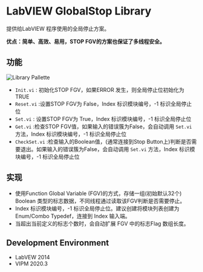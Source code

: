 # LabVIEW GlobalStop Library

提供给LabVIEW 程序使用的全局停止方案。

**优点：简单、高效、易用，STOP FGV的方案也保证了多线程安全。**

## 功能

![Library Pallette](https://cloud.githubusercontent.com/assets/8196752/10752145/8288f624-7cc1-11e5-9700-e3740e08f571.png)

- `Init.vi` : 初始化STOP FGV，如果ERROR 发生，则全局停止位初始化为 TRUE
- `Reset.vi` :设置STOP FGV为 False，Index 标识模块编号，-1 标识全局停止位
- `Set.vi` : 设置STOP FGV为 True，Index 标识模块编号，-1 标识全局停止位
- `Get.vi` :检查STOP FGV值，如果输入的错误簇为False，会自动调用 `Set.vi` 方法，Index 标识模块编号，-1 标识全局停止位
- `CheckSet.vi` :检查输入的Boolean值，(通常连接到Stop Button上)判断是否需要退出。如果输入的错误簇为False，会自动调用 `Set.vi` 方法，Index 标识模块编号，-1 标识全局停止位

## 实现

- 使用Function Global Variable (FGV)的方式，存储一组(初始默认32个) Boolean 类型的标志数据，不同线程通过读取该FGV判断是否需要停止。
- Index 标识模块编号，-1 标识全局停止位。建议创建将模块列表创建为Enum/Combo Typedef，连接到 Index 输入端。
- 当超出当前定义的标志个数时，会自动扩展 FGV 中的标志Flag 数组长度。

## Development Environment

- LabVEW 2014
- VIPM 2020.3
